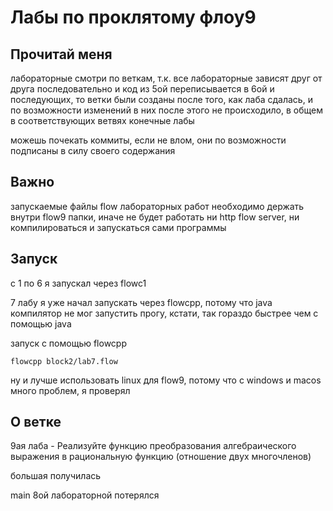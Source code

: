 # Лабы по проклятому флоу9

## Прочитай меня
лабораторные смотри по веткам, т.к. все лабораторные зависят друг от друга последовательно 
и код из 5ой переписывается в 6ой и последующих, то ветки были созданы после того, как лаба сдалась, и по возможности изменений в них после этого не происходило, в общем в соответствующих ветвях конечные лабы

можешь почекать коммиты, если не влом, они по возможности подписаны в силу своего содержания

## Важно
запускаемые файлы flow лабораторных работ необходимо держать внутри flow9 папки, иначе не будет работать
ни http flow server, ни компилироваться и запускаться сами программы

## Запуск
с 1 по 6 я запускал через flowc1

7 лабу я уже начал запускать через flowcpp, потому что java компилятор не мог запустить прогу, кстати, так гораздо быстрее чем с помощью java

запуск с помощью flowcpp
```
flowcpp block2/lab7.flow
```

ну и лучше использовать linux для flow9, потому что с windows и macos много проблем, я проверял

## О ветке
9ая лаба -  Реализуйте функцию преобразования алгебраического выражения в рациональную функцию (отношение двух многочленов)

большая получилась

main 8ой лабораторной потерялся